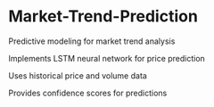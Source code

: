 # Market-Trend-Prediction
Predictive modeling for market trend analysis

Implements LSTM neural network for price prediction

Uses historical price and volume data

Provides confidence scores for predictions
